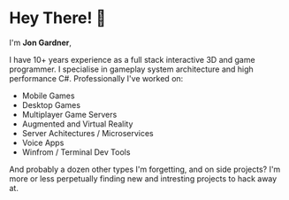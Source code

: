 # Hey There! 👋
 
I'm **Jon Gardner**,

I have 10+ years experience as a full stack interactive 3D and game programmer. I specialise in gameplay system architecture and high performance C#.
Professionally I've worked on:
 - Mobile Games
 - Desktop Games
 - Multiplayer Game Servers
 - Augmented and Virtual Reality
 - Server Achitectures / Microservices
 - Voice Apps
 - Winfrom / Terminal Dev Tools

And probably a dozen other types I'm forgetting, and on side projects?
I'm more or less perpetually finding new and intresting projects to hack away at.
